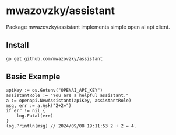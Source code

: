 # mwazovzky/assistant

Package mwazovzky/assistant implements simple open ai api client.

## Install

```
go get github.com/mwazovzky/assistant
```

## Basic Example

```
apiKey := os.Getenv("OPENAI_API_KEY")
assistantRole := "You are a helpful assistant."
a := openapi.NewAssistant(apiKey, assistantRole)
msg, err := a.Ask("2+2=")
if err != nil {
	log.Fatal(err)
}
log.Println(msg) // 2024/09/08 19:11:53 2 + 2 = 4.
```
